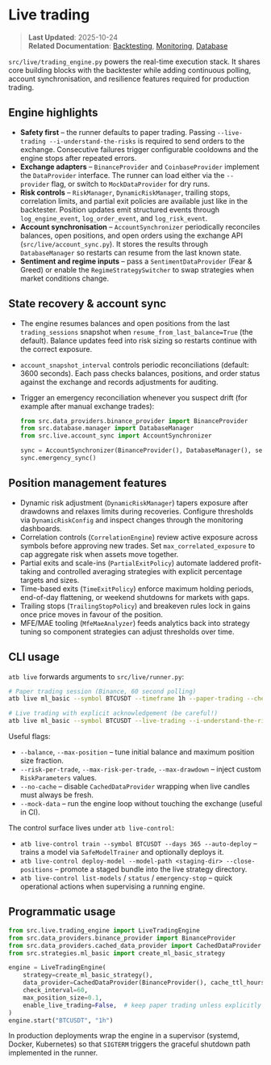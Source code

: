 # Live trading

> **Last Updated**: 2025-10-24  
> **Related Documentation**: [Backtesting](backtesting.md), [Monitoring](monitoring.md), [Database](database.md)

`src/live/trading_engine.py` powers the real-time execution stack. It shares core building blocks with the backtester while adding
continuous polling, account synchronisation, and resilience features required for production trading.

## Engine highlights

- **Safety first** – the runner defaults to paper trading. Passing `--live-trading --i-understand-the-risks` is required to send
  orders to the exchange. Consecutive failures trigger configurable cooldowns and the engine stops after repeated errors.
- **Exchange adapters** – `BinanceProvider` and `CoinbaseProvider` implement the `DataProvider` interface. The runner can load
  either via the `--provider` flag, or switch to `MockDataProvider` for dry runs.
- **Risk controls** – `RiskManager`, `DynamicRiskManager`, trailing stops, correlation limits, and partial exit policies are
  available just like in the backtester. Position updates emit structured events through `log_engine_event`, `log_order_event`,
  and `log_risk_event`.
- **Account synchronisation** – `AccountSynchronizer` periodically reconciles balances, open positions, and open orders using the
  exchange API (`src/live/account_sync.py`). It stores the results through `DatabaseManager` so restarts can resume from the last
  known state.
- **Sentiment and regime inputs** – pass a `SentimentDataProvider` (Fear & Greed) or enable the `RegimeStrategySwitcher` to swap
  strategies when market conditions change.

## State recovery & account sync

- The engine resumes balances and open positions from the last `trading_sessions` snapshot when `resume_from_last_balance=True`
  (the default). Balance updates feed into risk sizing so restarts continue with the correct exposure.
- `account_snapshot_interval` controls periodic reconciliations (default: 3600 seconds). Each pass checks balances, positions,
  and order status against the exchange and records adjustments for auditing.
- Trigger an emergency reconciliation whenever you suspect drift (for example after manual exchange trades):

    ```python
    from src.data_providers.binance_provider import BinanceProvider
    from src.database.manager import DatabaseManager
    from src.live.account_sync import AccountSynchronizer

    sync = AccountSynchronizer(BinanceProvider(), DatabaseManager(), session_id=<current_session_id>)
    sync.emergency_sync()
    ```

## Position management features

- Dynamic risk adjustment (`DynamicRiskManager`) tapers exposure after drawdowns and relaxes limits during recoveries. Configure
  thresholds via `DynamicRiskConfig` and inspect changes through the monitoring dashboards.
- Correlation controls (`CorrelationEngine`) review active exposure across symbols before approving new trades. Set
  `max_correlated_exposure` to cap aggregate risk when assets move together.
- Partial exits and scale-ins (`PartialExitPolicy`) automate laddered profit-taking and controlled averaging strategies with
  explicit percentage targets and sizes.
- Time-based exits (`TimeExitPolicy`) enforce maximum holding periods, end-of-day flattening, or weekend shutdowns for markets
  with gaps.
- Trailing stops (`TrailingStopPolicy`) and breakeven rules lock in gains once price moves in favour of the position.
- MFE/MAE tooling (`MfeMaeAnalyzer`) feeds analytics back into strategy tuning so component strategies can adjust thresholds over
  time.

## CLI usage

`atb live` forwards arguments to `src/live/runner.py`:

```bash
# Paper trading session (Binance, 60 second polling)
atb live ml_basic --symbol BTCUSDT --timeframe 1h --paper-trading --check-interval 60

# Live trading with explicit acknowledgement (be careful!)
atb live ml_basic --symbol BTCUSDT --live-trading --i-understand-the-risks --provider binance
```

Useful flags:

- `--balance`, `--max-position` – tune initial balance and maximum position size fraction.
- `--risk-per-trade`, `--max-risk-per-trade`, `--max-drawdown` – inject custom `RiskParameters` values.
- `--no-cache` – disable `CachedDataProvider` wrapping when live candles must always be fresh.
- `--mock-data` – run the engine loop without touching the exchange (useful in CI).

The control surface lives under `atb live-control`:

- `atb live-control train --symbol BTCUSDT --days 365 --auto-deploy` – trains a model via `SafeModelTrainer` and optionally deploys
  it.
- `atb live-control deploy-model --model-path <staging-dir> --close-positions` – promote a staged bundle into the live strategy
  directory.
- `atb live-control list-models` / `status` / `emergency-stop` – quick operational actions when supervising a running engine.

## Programmatic usage

```python
from src.live.trading_engine import LiveTradingEngine
from src.data_providers.binance_provider import BinanceProvider
from src.data_providers.cached_data_provider import CachedDataProvider
from src.strategies.ml_basic import create_ml_basic_strategy

engine = LiveTradingEngine(
    strategy=create_ml_basic_strategy(),
    data_provider=CachedDataProvider(BinanceProvider(), cache_ttl_hours=1),
    check_interval=60,
    max_position_size=0.1,
    enable_live_trading=False,  # keep paper trading unless explicitly enabled
)
engine.start("BTCUSDT", "1h")
```

In production deployments wrap the engine in a supervisor (systemd, Docker, Kubernetes) so that `SIGTERM` triggers the graceful
shutdown path implemented in the runner.
